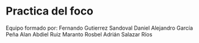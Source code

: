 # Practica del foco
Equipo formado por: 
Fernando Gutierrez Sandoval
Daniel Alejandro García Peña 
Alan Abdiel Ruiz Maranto 
Rosbel Adrián Salazar Ríos
